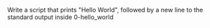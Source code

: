 Write a script that prints "Hello World", followed by a new line to the standard output inside 0-hello_world
